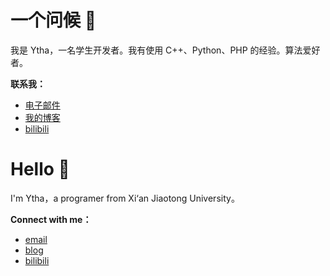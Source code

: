 # 一个问候 👋

我是 Ytha，一名学生开发者。我有使用 C++、Python、PHP 的经验。算法爱好者。

**联系我：**

* [电子邮件](tianhao.yang@stu.xjtu.edu.cn)
* [我的博客](https://ytha2005.github.io/blog/)
* [bilibili](https://space.bilibili.com/399751439)

# Hello 👋

I'm Ytha，a programer from Xi‘an Jiaotong University。

**Connect with me：**

* [email](tianhao.yang@stu.xjtu.edu.cn)
* [blog](https://ytha2005.github.io/blog/)
* [bilibili](https://space.bilibili.com/399751439)
